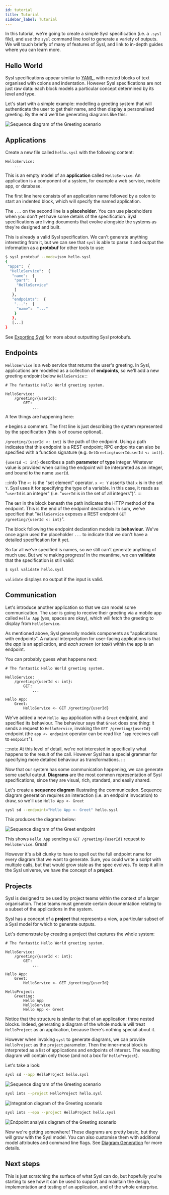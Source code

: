 ```yaml
---
id: tutorial
title: Tutorial
sidebar_label: Tutorial
---
```


In this tutorial, we're going to create a simple Sysl specification (i.e. a `.sysl` file), and use the `sysl` command line tool to generate a variety of outputs. We will touch briefly of many of features of Sysl, and link to in-depth guides where you can learn more.

## Hello World

Sysl specifications appear similar to [YAML](https://en.wikipedia.org/wiki/YAML), with nested blocks of text organised with colons and indentation. However Sysl specifications are not just raw data: each block models a particular concept determined by its level and type.

Let's start with a simple example: modelling a greeting system that will authenticate the user to get their name, and then display a personalised greeting. By the end we'll be generating diagrams like this:

![Sequence diagram of the Greeting scenario](/img/tutorial/4_hello_project_sd.png)

## Applications

Create a new file called `hello.sysl` with the following content:

```sysl
HelloService:
    ...
```

This is an empty model of an **application** called `HelloService`. An application is a component of a system, for example a web service, mobile app, or database.

The first line here consists of an application name followed by a colon to start an indented block, which will specify the named application.

The `...` on the second line is a **placeholder**. You can use placeholders when you don't yet have some details of the specification. Sysl specifications are living documents that evolve alongside the systems as they're designed and built.

This is already a valid Sysl specification. We can't generate anything interesting from it, but we can see that `sysl` is able to parse it and output the information as a **protobuf** for other tools to use:

```bash
$ sysl protobuf --mode=json hello.sysl
{
 "apps":  {
  "HelloService":  {
   "name":  {
    "part":  [
     "HelloService"
    ]
   },
   "endpoints":  {
    "...":  {
     "name":  "..."
    }
   },
   [...]
}
```

See [Exporting Sysl](cmd-export.md) for more about outputting Sysl protobufs.

## Endpoints

`HelloService` is a web service that returns the user's greeting. In Sysl, applications are modelled as a collection of **endpoints**, so we'll add a new greeting endpoint below `HelloService:`:

```sysl
# The fantastic Hello World greeting system.

HelloService:
    /greeting/{userId}:
        GET:
            ...
```

A few things are happening here:

`#` begins a comment. The first line is just describing the system represented by the specification (this is of course optional).

`/greeting/{userId <: int}` is the path of the endpoint. Using a path indicates that this endpoint is a REST endpoint; RPC endpoints can also be specified with a function signature (e.g. `GetGreeting(userIduserId <: int)`).

`{userId <: int}` describes a path **parameter** of **type** integer. Whatever value is provided when calling the endpoint will be interpreted as an integer, and bound to the name `userId`.

:::info
The `<:` is the "set element" operator. `x <: Y` asserts that `x` is in the set `Y`. Sysl uses it for specifying the type of a variable. In this case, it reads as "`userId` is an integer" (i.e. "`userId` is in the set of all integers")".
:::

The `GET` in the block beneath the path indicates the HTTP method of the endpoint. This is the end of the endpoint declaration. In sum, we've specified that "`HelloService` exposes a REST endpoint `GET /greeting/{userId <: int}`".

The block following the endpoint declaration models its **behaviour**. We've once again used the placeholder `...` to indicate that we don't have a detailed specification for it yet.

So far all we've specified is names, so we still can't generate anything of much use. But we're making progress! In the meantime, we can **validate** that the specification is still valid:

```bash
$ sysl validate hello.sysl
```

`validate` displays no output if the input is valid.

## Communication

Let's introduce another application so that we can model some communication. The user is going to receive their greeting via a mobile app called `Hello App` (yes, spaces are okay), which will fetch the greeting to display from `HelloService`.

As mentioned above, Sysl generally models components as "applications with endpoints". A natural interpretation for user-facing applications is that the _app_ is an application, and _each screen_ (or _task_) within the app is an endpoint.

You can probably guess what happens next:

```sysl
# The fantastic Hello World greeting system.

HelloService:
    /greeting/{userId <: int}:
        GET:
            ...

Hello App:
    Greet:
        HelloService <- GET /greeting/{userId}
```

We've added a new `Hello App` application with a `Greet` endpoint, and specified its behaviour. The behaviour says that `Greet` does one thing: it sends a request to `HelloService`, invoking the `GET /greeting/{userId}` endpoint (the `app <- endpoint` operator can be read like "`app` receives call to `endpoint`").

:::note
At this level of detail, we're not interested in specifically what happens to the result of the call. However Sysl has a special grammar for specifying more detailed behaviour as transformations.
:::

Now that our system has some communication happening, we can generate some useful output. **Diagrams** are the most common representation of Sysl specifications, since they are visual, rich, standard, and easily shared.

Let's create a **sequence diagram** illustrating the communication. Sequence diagram generation requires an interaction (i.e. an endpoint invocation) to draw, so we'll use `Hello App <- Greet`

```bash
sysl sd --endpoint="Hello App <- Greet" hello.sysl
```

This produces the diagram below:

![Sequence diagram of the Greet endpoint](/img/tutorial/3_hello_communication_sd.png)

This shows `Hello App` sending a `GET /greeting/{userId}` request to `HelloService`. Great!

However it's a bit clunky to have to spell out the full endpoint name for every diagram that we want to generate. Sure, you could write a script with multiple calls, but that would grow stale as the spec evolves. To keep it all in the Sysl universe, we have the concept of a **project**.

## Projects

Sysl is designed to be used by project teams within the context of a larger organisation. These teams must generate certain documentation relating to a subset of the applications in the system.

Sysl has a concept of a **project** that represents a view, a particular subset of a Sysl model for which to generate outputs.

Let's demonstrate by creating a project that captures the whole system:

```sysl
# The fantastic Hello World greeting system.

HelloService:
    /greeting/{userId <: int}:
        GET:
            ...

Hello App:
    Greet:
        HelloService <- GET /greeting/{userId}

HelloProject:
    Greeting:
        Hello App
        HelloService
        Hello App <- Greet
```

Notice that the structure is similar to that of an application: three nested blocks. Indeed, generating a diagram of the whole module will treat `HelloProject` as an application, because there's nothing special about it.

However when invoking `sysl` to generate diagrams, we can provide `HelloProject` as the `project` parameter. Then the inner-most block is interpreted as a list of applications and endpoints of interest. The resulting diagram will contain only those (and not a box for `HelloProject`).

Let's take a look:

```bash
sysl sd --app HelloProject hello.sysl
```

![Sequence diagram of the Greeting scenario](/img/tutorial/4_hello_project_sd.png)

```bash
sysl ints --project HelloProject hello.sysl
```

![Integration diagram of the Greeting scenario](/img/tutorial/4_hello_project_ints.png)

```bash
sysl ints --epa --project HelloProject hello.sysl
```

![Endpoint analysis diagram of the Greeting scenario](/img/tutorial/4_hello_project_epa.png)

Now we're getting somewhere! These diagrams are pretty basic, but they will grow with the Sysl model. You can also customise them with additional model attributes and command line flags. See [Diagram Generation](gen-diagram.md) for more details.

## Next steps

This is just scratching the surface of what Sysl can do, but hopefully you're starting to see how it can be used to support and maintain the design, implementation and testing of an application, and of the whole enterprise.

<!-- TODO: To learn more about how Sysl can support you in your role, take a deeper dive in the following guides:

* [Sysl for Developers](examples-dev.md)
* [Sysl for Non-Developers](examples-nondev.md) -->
